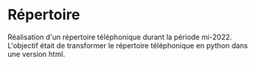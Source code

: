 # Répertoire
Réalisation d'un répertoire téléphonique durant la période mi-2022. L'objectif était de transformer le répertoire téléphonique en python dans une version html.
